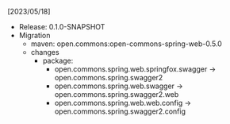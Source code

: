 [2023/05/18]
- Release: 0.1.0-SNAPSHOT
- Migration
  + maven: open.commons:open-commons-spring-web-0.5.0
  + changes
    - package:
      + open.commons.spring.web.springfox.swagger -> open.commons.spring.swagger2
      + open.commons.spring.web.swagger -> open.commons.spring.swagger2.web
      + open.commons.spring.web.web.config -> open.commons.spring.swagger2.config

